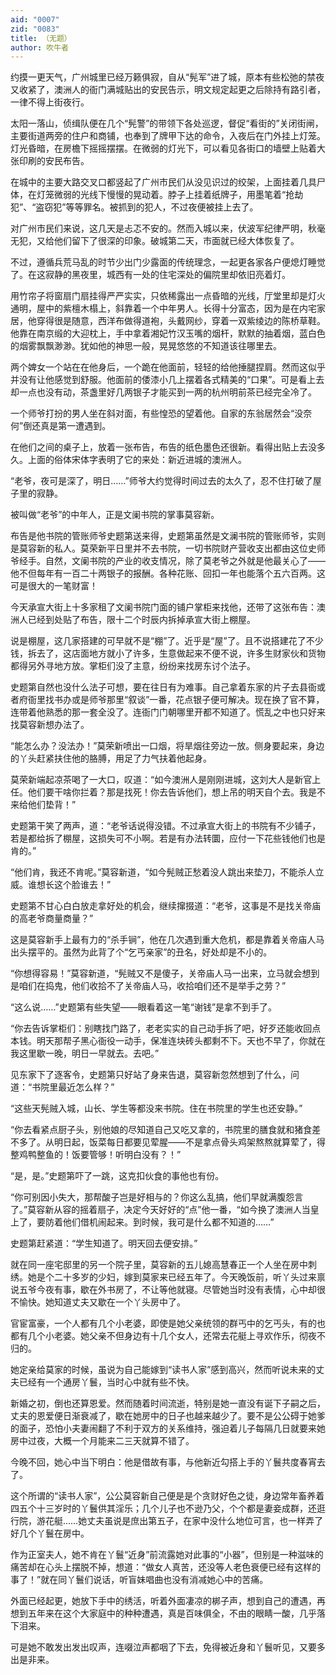 ```yaml
---
aid: "0007"
zid: "0083"
title: （无题）
author: 吹牛者
---
```


约摸一更天气，广州城里已经万籁俱寂，自从“髡军”进了城，原本有些松弛的禁夜又收紧了，澳洲人的衙门满城贴出的安民告示，明文规定起更之后除持有路引者，一律不得上街夜行。

太阳一落山，侦缉队便在几个“髡警”的带领下各处巡逻，督促“看街的”关闭街闸，主要街道两旁的住户和商铺，也奉到了牌甲下达的命令，入夜后在门外挂上灯笼。灯光昏暗，在房檐下摇摇摆摆。在微弱的灯光下，可以看见各街口的墙壁上贴着大张印刷的安民布告。

在城中的主要大路交叉口都竖起了广州市民们从没见识过的绞架，上面挂着几具尸体，在灯笼微弱的光线下慢慢的晃动着。脖子上挂着纸牌子，用墨笔着“抢劫犯”、“盗窃犯”等等罪名。被抓到的犯人，不过夜便被挂上去了。

对广州市民们来说，这几天是忐忑不安的。然而入城以来，伏波军纪律严明，秋毫无犯，又给他们留下了很深的印象。破城第二天，市面就已经大体恢复了。

不过，遵循兵荒马乱的时节少出门少露面的传统理念，一起更各家各户便熄灯睡觉了。在这寂静的黑夜里，城西有一处的住宅深处的偏院里却依旧亮着灯。

用竹帘子将窗扇门扇挂得严严实实，只依稀露出一点昏暗的光线，厅堂里却是灯火通明，屋中的紫檀木榻上，斜靠着一个中年男人。长得十分富态，因为是在内宅家居，他穿得很是随意，西洋布做得道袍，头戴网纱，穿着一双紫绫边的陈桥草鞋。他靠在南京缎的大迎枕上，手中拿着湘妃竹汉玉嘴的烟杆，默默的抽着烟，蓝白色的烟雾飘飘渺渺。犹如他的神思一般，晃晃悠悠的不知道该往哪里去。

两个婢女一个站在在他身后，一个跪在他面前，轻轻的给他捶腿捏肩。然而这似乎并没有让他感觉到舒服。他面前的倭漆小几上摆着各式精美的“口果”。可是看上去却一点也没有动，茶盏里好几两银子才能买到一两的杭州明前茶已经完全冷了。

一个师爷打扮的男人坐在斜对面，有些惶恐的望着他。自家的东翁居然会“没奈何”倒还真是第一遭遇到。

在他们之间的桌子上，放着一张布告，布告的纸色墨色还很新。看得出贴上去没多久。上面的俗体宋体字表明了它的来处：新近进城的澳洲人。

“老爷，夜可是深了，明日……”师爷大约觉得时间过去的太久了，忍不住打破了屋子里的寂静。

被叫做“老爷”的中年人，正是文阑书院的掌事莫容新。

布告是他书院的管账师爷史题第送来得，史题第虽然是文澜书院的管账师爷，实则是莫容新的私人。莫荣新平日里并不去书院，一切书院财产营收支出都由这位史师爷经手。自然，文阑书院的产业的收支情况，除了莫老爷之外就是他最关心了——他不但每年有一百二十两银子的报酬。各种花账、回扣一年也能落个五六百两。这可是很大的一笔财富！

今天承宣大街上十多家租了文阑书院门面的铺户掌柜来找他，还带了这张布告：澳洲人已经到处贴了布告，限十二个时辰内拆掉承宣大街上棚屋。

说是棚屋，这几家搭建的可早就不是“棚”了。近乎是“屋”了。且不说搭建花了不少钱，拆去了，这店面地方就小了许多，生意做起来不便不说，许多生财家伙和货物都得另外寻地方放。掌柜们没了主意，纷纷来找房东讨个法子。

史题第自然也没什么法子可想，要在往日有为难事。自己拿着东家的片子去县衙或者府衙里找书办或是师爷那里“叙谈”一番，花点银子便可解决。现在换了官不算，连带着他熟悉的那一套全没了。连衙门门朝哪里开都不知道了。慌乱之中也只好来找莫容新想办法了。

“能怎么办？没法办！”莫荣新喷出一口烟，将旱烟往旁边一放。侧身要起来，身边的丫头赶紧扶住他的胳膊，用足了力气扶着他起身。

莫荣新端起凉茶喝了一大口，叹道：“如今澳洲人是刚刚进城，这刘大人是新官上任。他们要干啥你拦着？那是找死！你去告诉他们，想上吊的明天自个去。我是不来给他们垫背！”

史题第干笑了两声，道：“老爷话说得没错。不过承宣大街上的书院有不少铺子，若是都给拆了棚屋，这损失可不小啊。若是有办法转圜，应付一下花些钱他们也是肯的。”

“他们肯，我还不肯呢。”莫容新道，“如今髡贼正愁着没人跳出来垫刀，不能杀人立威。谁想长这个脸谁去！”

史题第不甘心白白放走拿好处的机会，继续撺掇道：“老爷，这事是不是找关帝庙的高老爷商量商量？”

这是莫容新手上最有力的“杀手锏”，他在几次遇到重大危机，都是靠着关帝庙人马出头摆平的。虽然为此背了个“乞丐亲家”的丑名，好处却是不小的。

“你想得容易！”莫容新道，“髡贼又不是傻子，关帝庙人马一出来，立马就会想到是咱们在捣鬼，他们收拾不了关帝庙人马，收拾咱们还不是举手之劳？”

“这么说……”史题第有些失望——眼看着这一笔“谢钱”是拿不到手了。

“你去告诉掌柜们：别瞎找门路了，老老实实的自己动手拆了吧，好歹还能收回点本钱。明天那帮子黑心衙役一动手，保准连块砖头都剩不下。天也不早了，你就在我这里歇一晚，明日一早就去。去吧。”

见东家下了逐客令，史题第只好站了身来告退，莫容新忽然想到了什么，问道：“书院里最近怎么样？”

“这些天髡贼入城，山长、学生等都没来书院。住在书院里的学生也还安静。”

“你去看紧点厨子头，别他娘的尽知道自己又吃又拿的，书院里的膳食就和猪食差不多了。从明日起，饭菜每日都要见荤腥——不是拿点骨头鸡架熬熬就算荤了，得整鸡鸭整鱼的！饭要管够！听明白没有？！”

“是，是。”史题第吓了一跳，这克扣伙食的事他也有份。

“你可别因小失大，那帮酸子岂是好相与的？你这么乱搞，他们早就满腹怨言了。”莫容新从容的摇着扇子，决定今天好好的“点”他一番，“如今换了澳洲人当皇上了，要防着他们借机闹起来。到时候，我可是什么都不知道的……”

史题第赶紧道：“学生知道了。明天回去便安排。”

就在同一座宅邸里的另一个院子里，莫容新的五儿媳高慧春正一个人坐在房中刺绣。她是个二十多岁的少妇，嫁到莫家来已经五年了。今天晚饭前，听丫头过来禀说五爷今夜有事，歇在外书房了，不让等他就寝。尽管她当时没有表情，心中却很不愉快。她知道丈夫又歇在一个丫头房中了。

官宦富豪，一个人都有几个小老婆，即使是她父亲统领的群丐中的乞丐头，有的也都有几个小老婆。她父亲不但身边有十几个女人，还常去花艇上寻欢作乐，彻夜不归的。

她定亲给莫家的时候，虽说为自己能嫁到“读书人家”感到高兴，然而听说未来的丈夫已经有一个通房丫鬟，当时心中就有些不快。

新婚之初，倒也还算恩爱。然而随着时间流逝，特别是她一直没有诞下子嗣之后，丈夫的恩爱便日渐衰减了，歇在她房中的日子也越来越少了。要不是公公碍于她爹的面子，恐怕小夫妻闹翻了不利于双方的关系维持，强迫着儿子每隔几日就要来她房中过夜，大概一个月能来二三天就算不错了。

今晚不回，她心中当下明白：他是借故有事，与他新近勾搭上手的丫鬟共度春宵去了。

这个所谓的“读书人家”，公公莫容新自己便是是个贪财好色之徒，身边常年畜养着四五个十三岁时的丫鬟供其淫乐；几个儿子也不逊乃父，个个都是妻妾成群，还逛行院，游花艇……她丈夫虽说是庶出第五子，在家中没什么地位可言，也一样弄了好几个丫鬟在房中。

作为正室夫人，她不肯在丫鬟“近身”前流露她对此事的“小器”，但别是一种滋味的痛苦却在心头上摆脱不掉，想道：“做女人真苦，还没等人老色衰便已经有这样的事了！”就在同丫鬟们说话，听盲妹唱曲也没有消减她心中的苦痛。

外面已经起更，她放下手中的绣活，听着外面凄凉的梆子声，想到自己的遭遇，再想到五年来在这个大家庭中的种种遭遇，真是百味俱全，不由的眼睛一酸，几乎落下泪来。

可是她不敢发出发出叹声，连啜泣声都咽了下去，免得被近身和丫鬟听见，又要多出是非来。
